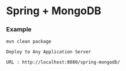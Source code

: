 # Spring + MongoDB


### Example
```
mvn clean package
```
```
Deploy to Any Application Server
```
```
URL : http://localhost:8080/spring-mongodb/
```

